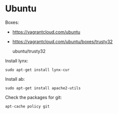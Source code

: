 Ubuntu
======

Boxes:

* https://vagrantcloud.com/ubuntu
* https://vagrantcloud.com/ubuntu/boxes/trusty32

    ubuntu/trusty32

Install lynx:

    sudo apt-get install lynx-cur

Install ab:

    sudo apt-get install apache2-utils

Check the packages for git:

    apt-cache policy git
